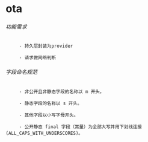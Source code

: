 # ota
###### 功能需求
         - 持久层封装为provider

         - 请求做网络判断

###### 字段命名规范
         - 非公开且非静态字段的名称以 m 开头。

         - 静态字段的名称以 s 开头。

         - 其他字段以小写字母开头。

         - 公开静态 final 字段（常量）为全部大写并用下划线连接 (ALL_CAPS_WITH_UNDERSCORES)。

